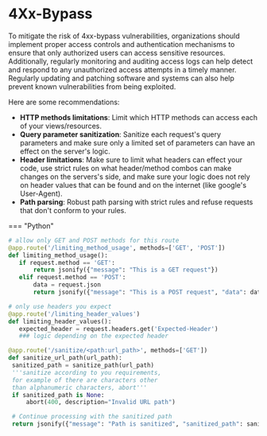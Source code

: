 
# 4Xx-Bypass

To mitigate the risk of 4xx-bypass vulnerabilities, organizations should implement proper access controls and authentication mechanisms to ensure that only authorized users can access sensitive resources. Additionally, regularly monitoring and auditing access logs can help detect and respond to any unauthorized access attempts in a timely manner. Regularly updating and patching software and systems can also help prevent known vulnerabilities from being exploited.

Here are some recommendations:
  * **HTTP methods limitations**: Limit which HTTP methods can access each of your views/resources.
  * **Query parameter sanitization**: Sanitize each request's query parameters and make sure only a limited set of parameters can have an effect on the server's logic.
  * **Header limitations**: Make sure to limit what headers can effect your code, use strict rules on what header/method combos can make changes on the servers's side, and make sure your logic does not rely on header values that can be found and on the internet (like google's User-Agent).
  * **Path parsing**: Robust path parsing with strict rules and refuse requests that don't conform to your rules.

=== "Python"
   ```python
   # allow only GET and POST methods for this route
  @app.route('/limiting_method_usage', methods=['GET', 'POST'])  
  def limiting_method_usage():
      if request.method == 'GET':
          return jsonify({"message": "This is a GET request"})
      elif request.method == 'POST':
          data = request.json
          return jsonify({"message": "This is a POST request", "data": data})
   ```
   ```python
   # only use headers you expect
   @app.route('/limiting_header_values')
  def limiting_header_values():
      expected_header = request.headers.get('Expected-Header')
      ### logic depending on the expected header
   ```
   ```python
   @app.route('/sanitize/<path:url_path>', methods=['GET'])
  def sanitize_url_path(url_path):
    sanitized_path = sanitize_path(url_path)
    '''sanitize according to you requirements,
    for example of there are characters other
    than alphanumeric characters, abort'''
    if sanitized_path is None:
        abort(400, description="Invalid URL path")

    # Continue processing with the sanitized path
    return jsonify({"message": "Path is sanitized", "sanitized_path": sanitized_path}) 

   ```